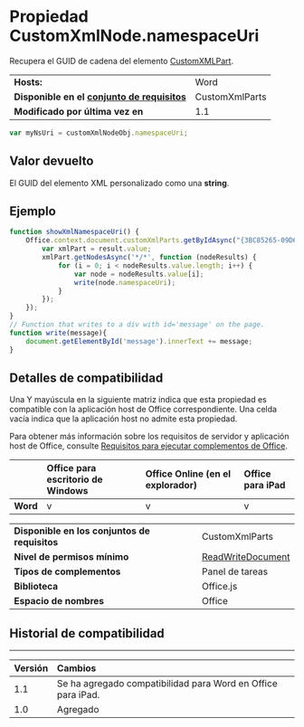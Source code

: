 
# <a name="customxmlnode.namespaceuri-property"></a>Propiedad CustomXmlNode.namespaceUri
Recupera el GUID de cadena del elemento [CustomXMLPart](../../reference/shared/customxmlpart.customxmlpart.md).

|||
|:-----|:-----|
|**Hosts:**|Word|
|**Disponible en el [conjunto de requisitos](../../docs/overview/specify-office-hosts-and-api-requirements.md)**|CustomXmlParts|
|**Modificado por última vez en**|1.1|

```js
var myNsUri = customXmlNodeObj.namespaceUri;
```


## <a name="return-value"></a>Valor devuelto

El GUID del elemento XML personalizado como una **string**.


## <a name="example"></a>Ejemplo




```js
function showXmlNamespaceUri() {
    Office.context.document.customXmlParts.getByIdAsync("{3BC85265-09D6-4205-B665-8EB239A8B9A1}", function (result) {
        var xmlPart = result.value;
        xmlPart.getNodesAsync('*/*', function (nodeResults) {
            for (i = 0; i < nodeResults.value.length; i++) {
                var node = nodeResults.value[i];
                write(node.namespaceUri);
            }
        });
    });
}
// Function that writes to a div with id='message' on the page.
function write(message){
    document.getElementById('message').innerText += message; 
}
```




## <a name="support-details"></a>Detalles de compatibilidad


Una Y mayúscula en la siguiente matriz indica que esta propiedad es compatible con la aplicación host de Office correspondiente. Una celda vacía indica que la aplicación host no admite esta propiedad.

Para obtener más información sobre los requisitos de servidor y aplicación host de Office, consulte [Requisitos para ejecutar complementos de Office](../../docs/overview/requirements-for-running-office-add-ins.md).


||**Office para escritorio de Windows**|**Office Online (en el explorador)**|**Office para iPad**|
|:-----|:-----|:-----|:-----|
|**Word**|v|v|v|

|||
|:-----|:-----|
|**Disponible en los conjuntos de requisitos**|CustomXmlParts|
|**Nivel de permisos mínimo**|[ReadWriteDocument](../../docs/develop/requesting-permissions-for-api-use-in-content-and-task-pane-add-ins.md)|
|**Tipos de complementos**|Panel de tareas|
|**Biblioteca**|Office.js|
|**Espacio de nombres**|Office|

## <a name="support-history"></a>Historial de compatibilidad



****


|**Versión**|**Cambios**|
|:-----|:-----|
|1.1|Se ha agregado compatibilidad para Word en Office para iPad.|
|1.0|Agregado|
